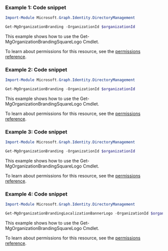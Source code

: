 ### Example 1: Code snippet

```powershellImport-Module Microsoft.Graph.Identity.DirectoryManagement

Get-MgOrganizationBranding -OrganizationId $organizationId
```
This example shows how to use the Get-MgOrganizationBrandingSquareLogo Cmdlet.
To learn about permissions for this resource, see the [permissions reference](/graph/permissions-reference).

### Example 2: Code snippet

```powershellImport-Module Microsoft.Graph.Identity.DirectoryManagement

Get-MgOrganizationBranding -OrganizationId $organizationId
```
This example shows how to use the Get-MgOrganizationBrandingSquareLogo Cmdlet.
To learn about permissions for this resource, see the [permissions reference](/graph/permissions-reference).

### Example 3: Code snippet

```powershellImport-Module Microsoft.Graph.Identity.DirectoryManagement

Get-MgOrganizationBranding -OrganizationId $organizationId
```
This example shows how to use the Get-MgOrganizationBrandingSquareLogo Cmdlet.
To learn about permissions for this resource, see the [permissions reference](/graph/permissions-reference).

### Example 4: Code snippet

```powershellImport-Module Microsoft.Graph.Identity.DirectoryManagement

Get-MgOrganizationBrandingLocalizationBannerLogo -OrganizationId $organizationId -OrganizationalBrandingLocalizationId $organizationalBrandingLocalizationId
```
This example shows how to use the Get-MgOrganizationBrandingSquareLogo Cmdlet.
To learn about permissions for this resource, see the [permissions reference](/graph/permissions-reference).

